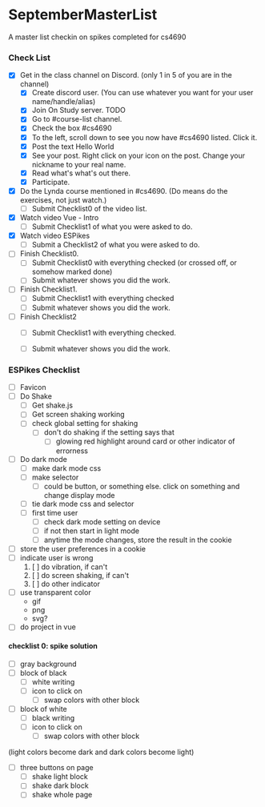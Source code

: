 # SeptemberMasterList
A master list checkin on spikes completed for cs4690

### Check List

* [x] Get in the class channel on Discord. (only 1 in 5 of you are in the channel)
  * [x] Create discord user. (You can use whatever you want for your user name/handle/alias)
  * [x] Join On Study server. TODO
  * [x] Go to #course-list channel.
  * [x] Check the box #cs4690
  * [x] To the left, scroll down to see you now have #cs4690 listed. Click it.
  * [x] Post the text Hello World
  * [x] See your post. Right click on your icon on the post. Change your nickname to your real name.
  * [x] Read what's what's out there.
  * [x] Participate.
* [x] Do the Lynda course mentioned in #cs4690. (Do means do the exercises, not just watch.)
  * [ ] Submit Checklist0 of the video list.
* [x] Watch video Vue - Intro
  * [ ] Submit Checklist1 of what you were asked to do.
* [x] Watch video ESPikes
  * [ ] Submit a Checklist2 of what you were asked to do.
* [ ] Finish Checklist0.
  * [ ] Submit Checklist0 with everything checked (or crossed off, or somehow marked done)
  * [ ] Submit whatever shows you did the work.
* [ ] Finish Checklist1.
  * [ ] Submit Checklist1 with everything checked
  * [ ] Submit whatever shows you did the work.
* [ ] Finish Checklist2
  * [ ] Submit Checklist1 with everything checked.
  * [ ] Submit whatever shows you did the work.


### ESPikes Checklist
* [ ] Favicon
* [ ] Do Shake
  * [ ] Get shake.js
  * [ ] Get screen shaking working
  * [ ] check global setting for shaking
    * [ ] don't do shaking if the setting says that
      * [ ] glowing red highlight around card or other indicator of errorness
* [ ] Do dark mode
  * [ ] make dark mode css
  * [ ] make selector
    * [ ] could be button, or something else. click on something and change display mode
  * [ ] tie dark mode css and selector
  * [ ] first time user
    * [ ] check dark mode setting on device
    * [ ] if not then start in light mode
    * [ ] anytime the mode changes, store the result in the cookie
* [ ] store the user preferences in a cookie
* [ ] indicate user is wrong
  1. [ ] do vibration, if can't
  2. [ ] do screen shaking, if can't
  3. [ ] do other indicator
* [ ] use transparent color
  * gif
  * png
  * svg?
* [ ] do project in vue

#### checklist 0: spike solution
* [ ] gray background
* [ ] block of black
  * [ ] white writing
  * [ ] icon to click on
    * [ ] swap colors with other block
* [ ] block of white
  * [ ] black writing
  * [ ] icon to click on
    * [ ] swap colors with other block

(light colors become dark and dark colors become light)

* [ ] three buttons on page
  * [ ] shake light block
  * [ ] shake dark block
  * [ ] shake whole page
